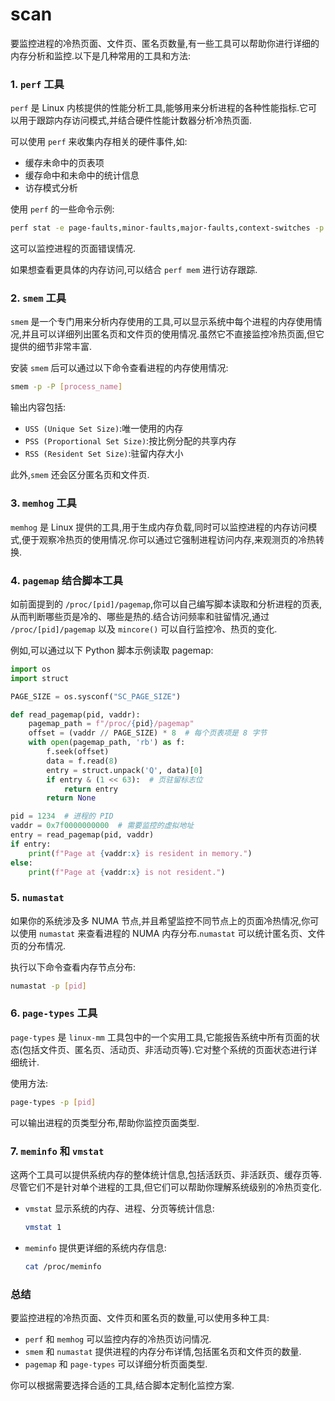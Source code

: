 
# scan

要监控进程的冷热页面、文件页、匿名页数量,有一些工具可以帮助你进行详细的内存分析和监控.以下是几种常用的工具和方法:

### 1. **`perf` 工具**
`perf` 是 Linux 内核提供的性能分析工具,能够用来分析进程的各种性能指标.它可以用于跟踪内存访问模式,并结合硬件性能计数器分析冷热页面.

可以使用 `perf` 来收集内存相关的硬件事件,如:
- 缓存未命中的页表项
- 缓存命中和未命中的统计信息
- 访存模式分析

使用 `perf` 的一些命令示例:
```bash
perf stat -e page-faults,minor-faults,major-faults,context-switches -p [pid]
```
这可以监控进程的页面错误情况.

如果想查看更具体的内存访问,可以结合 `perf mem` 进行访存跟踪.

### 2. **`smem` 工具**
`smem` 是一个专门用来分析内存使用的工具,可以显示系统中每个进程的内存使用情况,并且可以详细列出匿名页和文件页的使用情况.虽然它不直接监控冷热页面,但它提供的细节非常丰富.

安装 `smem` 后可以通过以下命令查看进程的内存使用情况:
```bash
smem -p -P [process_name]
```
输出内容包括:
- `USS (Unique Set Size)`:唯一使用的内存
- `PSS (Proportional Set Size)`:按比例分配的共享内存
- `RSS (Resident Set Size)`:驻留内存大小

此外,`smem` 还会区分匿名页和文件页.

### 3. **`memhog` 工具**
`memhog` 是 Linux 提供的工具,用于生成内存负载,同时可以监控进程的内存访问模式,便于观察冷热页的使用情况.你可以通过它强制进程访问内存,来观测页的冷热转换.

### 4. **`pagemap` 结合脚本工具**
如前面提到的 `/proc/[pid]/pagemap`,你可以自己编写脚本读取和分析进程的页表,从而判断哪些页是冷的、哪些是热的.结合访问频率和驻留情况,通过 `/proc/[pid]/pagemap` 以及 `mincore()` 可以自行监控冷、热页的变化.

例如,可以通过以下 Python 脚本示例读取 pagemap:
```python
import os
import struct

PAGE_SIZE = os.sysconf("SC_PAGE_SIZE")

def read_pagemap(pid, vaddr):
    pagemap_path = f"/proc/{pid}/pagemap"
    offset = (vaddr // PAGE_SIZE) * 8  # 每个页表项是 8 字节
    with open(pagemap_path, 'rb') as f:
        f.seek(offset)
        data = f.read(8)
        entry = struct.unpack('Q', data)[0]
        if entry & (1 << 63):  # 页驻留标志位
            return entry
        return None

pid = 1234  # 进程的 PID
vaddr = 0x7f0000000000  # 需要监控的虚拟地址
entry = read_pagemap(pid, vaddr)
if entry:
    print(f"Page at {vaddr:x} is resident in memory.")
else:
    print(f"Page at {vaddr:x} is not resident.")
```

### 5. **`numastat`**
如果你的系统涉及多 NUMA 节点,并且希望监控不同节点上的页面冷热情况,你可以使用 `numastat` 来查看进程的 NUMA 内存分布.`numastat` 可以统计匿名页、文件页的分布情况.

执行以下命令查看内存节点分布:
```bash
numastat -p [pid]
```

### 6. **`page-types` 工具**
`page-types` 是 `linux-mm` 工具包中的一个实用工具,它能报告系统中所有页面的状态(包括文件页、匿名页、活动页、非活动页等).它对整个系统的页面状态进行详细统计.

使用方法:
```bash
page-types -p [pid]
```
可以输出进程的页类型分布,帮助你监控页面类型.

### 7. **`meminfo` 和 `vmstat`**
这两个工具可以提供系统内存的整体统计信息,包括活跃页、非活跃页、缓存页等.尽管它们不是针对单个进程的工具,但它们可以帮助你理解系统级别的冷热页变化.

- `vmstat` 显示系统的内存、进程、分页等统计信息:
    ```bash
    vmstat 1
    ```
- `meminfo` 提供更详细的系统内存信息:
    ```bash
    cat /proc/meminfo
    ```

### 总结
要监控进程的冷热页面、文件页和匿名页的数量,可以使用多种工具:
- `perf` 和 `memhog` 可以监控内存的冷热页访问情况.
- `smem` 和 `numastat` 提供进程的内存分布详情,包括匿名页和文件页的数量.
- `pagemap` 和 `page-types` 可以详细分析页面类型.

你可以根据需要选择合适的工具,结合脚本定制化监控方案.